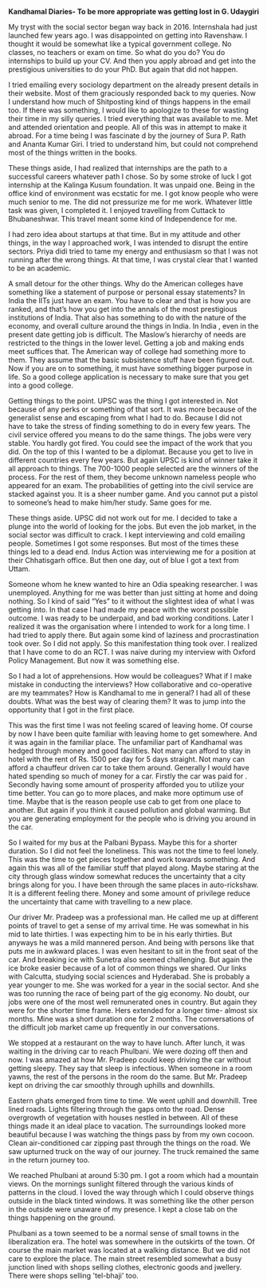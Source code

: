 **Kandhamal Diaries- To be more appropriate was getting lost in G. Udaygiri**

My tryst with the social sector began way back in 2016. Internshala had just launched few years ago. I was disappointed on getting into Ravenshaw. I thought it would be somewhat like a typical government college. No classes, no teachers or exam on time. So what do you do? You do internships to build up your CV. And then you apply abroad and get into the prestigious universities to do your PhD. But again that did not happen. 

I tried emailing every sociology department on the already present details in their website. Most of them graciously responded back to my queries. Now I understand how much of Shitposting kind of things happens in the email too. If there was something, I would like to apologize to these for wasting their time in my silly queries. I tried everything that was available to me. Met and attended orientation and people. All of this was in attempt to make it abroad. For a time being I was fascinate d by the journey of Sura P. Rath and Ananta Kumar Giri. I tried to understand him, but could not comprehend most of the things written in the books. 

These things aside, I had realized that internships are the path to a successful careers whatever path I chose. So by some stroke of luck I got internship at the Kalinga Kusum foundation. It was unpaid one. Being in the office kind of environment was ecstatic for me. I got know people who were much senior to me. The did not pressurize me for me work. Whatever little task was given, I completed it. I enjoyed travelling from Cuttack to Bhubaneshwar. This travel meant some kind of Independence for me. 

I had zero idea about startups at that time. But in my attitude and other things, in the way I approached work, I was intended to disrupt the entire sectors. Priya didi tried to tame my energy and enthusiasm so that I was not running after the wrong things. At that time, I was crystal clear that I wanted to be an academic. 

A small detour for the other things. Why do the American colleges have something like a statement of purpose or personal essay statements? In India the IITs just have an exam. You have to clear and that is how you are ranked, and that’s how you get into the annals of the most prestigious institutions of India. That also has something to do with the nature of the economy, and overall culture around the things in India.  In India , even in the present date getting job is difficult. The Maslow’s hierarchy of needs are restricted to the things in the lower level. Getting a job and making ends meet suffices that. The American way of college had something more to them. They assume that the basic subsistence stuff have been figured out. Now if you are on to something, it must have something bigger purpose in life. So a good college application is necessary to make sure that you get into a good college. 

Getting things to the point. UPSC was the thing I got interested in. Not because of any perks or something of that sort. It was more because of the generalist sense and escaping from what I had to do. Because I did not have to take the stress of finding something to do in every few years. The civil service offered you means to do the same things. The jobs were very stable. You hardly got fired. You could see the impact of the work that you did. On the top of this I wanted to be a diplomat. Because you get to live in different countries every few years. But again UPSC is kind of winner take it all approach to things. The 700-1000 people selected are the winners of the process. For the rest of them, they become unknown nameless people who appeared for an exam. The probabilities of getting into the civil service are stacked against you. It is a sheer number game. And you cannot put a pistol to someone’s head to make him/her study. Same goes for me. 

These things aside. UPSC did not work out for me. I decided to take a plunge into the world of  looking for the jobs. But even the job market, in the social sector was difficult to crack. I kept interviewing and cold emailing people. Sometimes I got some responses. But most of the times these things led to a dead end. Indus Action was interviewing me for a position at their Chhatisgarh office. But then one day, out of blue I got a text from Uttam. 

Someone whom he knew wanted to hire an Odia speaking researcher. I was unemployed. Anything for me was better than just sitting at home and doing nothing. So I kind of said “Yes” to it without the slightest idea of what I was getting into. In that case I had made my peace with the worst possible outcome. I was ready to be underpaid, and bad working conditions. Later I realized it was the organisation where I intended to work for a long time. I had tried to apply there. But again some kind of laziness and procrastination took over. So I did not apply. So this manifestation thing took over. I realized that I have come to do an RCT. I was naive during my interview with Oxford Policy Management. But now it was something else. 

So I had a lot of apprehensions. How would be colleagues? What if I make mistake in conducting the interviews? How collaborative and co-operative are my teammates? How is Kandhamal to me in general? I had all of these doubts. What was the best way of clearing them? It was to jump into the opportunity that I got in the first place. 

This was the first time I was not feeling scared of  leaving home. Of course by now I have been quite familiar with leaving home to get somewhere. And it was again in the familiar place. The unfamiliar part of Kandhamal was hedged through money and good facilities. Not many can afford to stay in hotel with the rent of Rs. 1500 per day for 5 days straight. Not many can afford a chauffeur driven car to take them around. Generally I would have hated spending so much of money for a car. Firstly the car was paid for . Secondly having some amount of prosperity afforded you to utilize your time better. You can go to more places, and make more optimum use of time. Maybe that is the reason people use cab to get from one place to another. But again if you think it caused pollution and global warming. But you are generating employment for the people who is driving you around in the car. 

So I waited for my bus at the Palbani Bypass. Maybe this for a shorter duration. So I did not feel the loneliness. This was not the time to feel lonely. This was the time to get pieces together and work towards something. And again this was all of the familiar stuff that played along. Maybe staring at the city through glass window somewhat reduces the uncertainty that a city brings along for you. I have been through the same places in auto-rickshaw. It is a different feeling there. Money and some amount of privilege reduce the uncertainty that came with travelling to a new place. 

Our driver Mr. Pradeep was a professional man. He called me up at different points of travel to get a sense of my arrival time. He was somewhat in his mid to late thirties. I was expecting him to be in his early thirties. But anyways he was a mild mannered person. And being with persons like that puts me in awkward places. I was even hesitant to sit in the front seat of the car. And breaking ice with Sunetra also seemed challenging. But again the ice broke easier because of a lot of common things we shared. Our links with Calcutta, studying social sciences and Hyderabad. She is probably a year younger to me. She was worked for a year in the social sector. And she was too running the race of being part of the gig economy. No doubt, our jobs were one of the most well remunerated ones in country. But again they were for the shorter time frame. Hers extended for a longer time- almost six months. Mine was a short duration one for 2 months. The conversations of the difficult job market came up frequently in our conversations.

We stopped at a restaurant on the way to have lunch. After lunch, it was waiting in the driving car to reach Phulbani. We were dozing off then and now. I was amazed at how Mr. Pradeep could keep driving the car without getting sleepy. They say that sleep is infectious. When someone in a room yawns, the rest of the persons in the room do the same. But Mr. Pradeep kept on driving the car smoothly through uphills and downhills.

Eastern ghats emerged from time to time. We went uphill and downhill. Tree lined roads. Lights filtering through the gaps onto the road. Dense overgrowth of vegetation with houses nestled in between. All of these things made it an ideal place to vacation. The surroundings looked more beautiful because I was watching the things pass by from my own cocoon. Clean air-conditioned car zipping past through the things on the road. We saw upturned truck on the way of our journey. The truck remained the same in the return journey too. 

We reached Phulbani at around 5:30 pm. I got a room which had a mountain views. On the mornings sunlight filtered through the various kinds of patterns in the cloud. I loved the way through which I could observe things outside in the black tinted windows. It was something like the other person in the outside were unaware of my presence. I kept a close tab on the things happening on the ground. 

Phulbani as a town seemed to be a normal sense of small towns in the liberalization era. The hotel was somewhere in the outskirts of the town. Of course the main market was located at a walking distance. But we did not care to explore the place. The main street resembled somewhat a busy junction lined with shops selling clothes, electronic goods and jwellery. There were shops selling 'tel-bhaji' too. 
